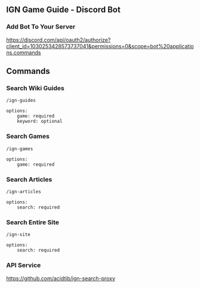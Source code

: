 ## IGN Game Guide - Discord Bot

### Add Bot To Your Server
https://discord.com/api/oauth2/authorize?client_id=1030253428573737041&permissions=0&scope=bot%20applications.commands

## Commands

### Search Wiki Guides
```
/ign-guides

options: 
	game: required
	keyword: optional
```

### Search Games
```
/ign-games

options: 
	game: required
```

### Search Articles
```
/ign-articles

options: 
	search: required
```

### Search Entire Site
```
/ign-site

options: 
	search: required
```

### API Service
https://github.com/acidtib/ign-search-proxy
